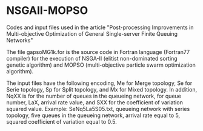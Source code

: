 # NSGAII-MOPSO
Codes and input files used in the article "Post-processing Improvements in Multi-objective Optimization of General Single-server Finite Queuing Networks"

The file gapsoMG1k.for is the source code in Fortran language (Fortran77 compiler) for the execution of NSGA-II (elitist non-dominated sorting genetic algorithm) and MOPSO (multi-objective particle swarm optimization algorithm).

The input files have the following encoding, Me for Merge topology, Se for Serie topology, Sp for Split topology, and Mx for Mixed topology. In addition, NqXX is for the number of queues in the queueing network, for queue number, LaX, arrival rate value, and SXX for the coefficient of variation squared value. Example: SeNq5La5S05.txt, queueing network with series topology, five queues in the queueing network, arrival rate equal to 5, squared coefficient of variation equal to 0.5.
